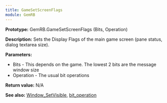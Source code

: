 ```yaml
---
title: GameSetScreenFlags
module: GemRB
---
```


**Prototype:** GemRB.GameSetScreenFlags (Bits, Operation)

**Description:** Sets the Display Flags of the main game screen (pane 
status, dialog textarea size).

**Parameters:**
  * Bits - This depends on the game. The lowest 2 bits are the message window size
  * Operation - The usual bit operations

**Return value:** N/A

**See also:** [Window_SetVisible](Window_SetVisible.md), [bit_operation](bit_operation.md)

